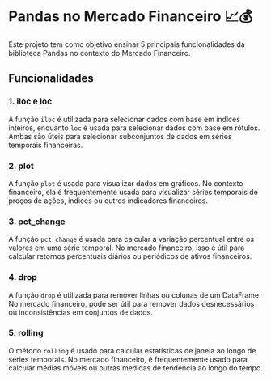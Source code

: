 # Pandas no Mercado Financeiro 📈💰

Este projeto tem como objetivo ensinar 5 principais funcionalidades da biblioteca Pandas no contexto do Mercado Financeiro.

## Funcionalidades

### 1. iloc e loc
A função `iloc` é utilizada para selecionar dados com base em índices inteiros, enquanto `loc` é usada para selecionar dados com base em rótulos. Ambas são úteis para selecionar subconjuntos de dados em séries temporais financeiras.

### 2. plot
A função `plot` é usada para visualizar dados em gráficos. No contexto financeiro, ela é frequentemente usada para visualizar séries temporais de preços de ações, índices ou outros indicadores financeiros.

### 3. pct_change
A função `pct_change` é usada para calcular a variação percentual entre os valores em uma série temporal. No mercado financeiro, isso é útil para calcular retornos percentuais diários ou periódicos de ativos financeiros.

### 4. drop
A função `drop` é utilizada para remover linhas ou colunas de um DataFrame. No mercado financeiro, pode ser útil para remover dados desnecessários ou inconsistências em conjuntos de dados.

### 5. rolling
O método `rolling` é usado para calcular estatísticas de janela ao longo de séries temporais. No mercado financeiro, é frequentemente usado para calcular médias móveis ou outras medidas de tendência ao longo do tempo.

